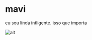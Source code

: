 # mavi

eu sou linda  intligente. isso que importa

![alt](https://media.tenor.com/BlMbZB_fNJ0AAAAC/oh-god-funny.gif)
